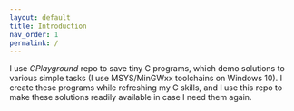 ```yaml
---
layout: default
title: Introduction
nav_order: 1
permalink: /
---
```


I use *CPlayground* repo to save tiny C programs, which demo solutions to various simple tasks (I use MSYS/MinGWxx toolchains on Windows 10). I create these programs while refreshing my C skills, and I use this repo to make these solutions readily available in case I need them again.